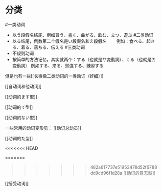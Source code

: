 
# 分类

#一类动词
- 以う段假名结尾、例如買う、書く、曲がる、飲む、立つ、遊ぶ
#二类动词
- 以る结尾，倒数第二个假名是い段假名和え段假名
　　例如：食べる、起きる、着る、落ちる、伝える
#三类动词
- 不规则动词
- 按简单的方法记忆，其实就两个：する（也就是サ変動詞）、くる（也就是カ変動詞）
   例如する、来る、勉強する、練習する

但是也有一些[[长得像二类动词的一类动词（奸细）]]

[[自动词和他动词]]

[[动词的ます型]]

[[动词的て型]]

[[动词的ない型]]

一些常用的动词变形见：
[[动词总动员]]

[[动词的た型]]

<<<<<<< HEAD

=======
>>>>>>> 482a617737e51953478d52f6788dd9cd96f1d28a
[[动词的意志型]]

[[授受动词]]

